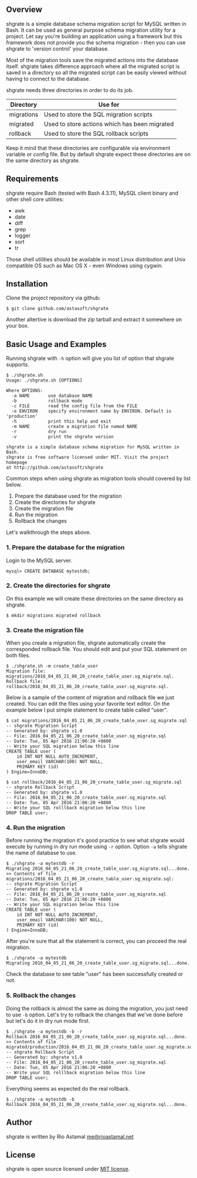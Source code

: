 ﻿## Overview

shgrate is a simple database schema migration script for MySQL written in Bash.
It can be used as general purpose schema migration utility for a project. Let
say you're building an application using a framework but this framework does
not provide you the schema migration - then you can use shgrate to 'version
control' your database.

Most of the migration tools save the migrated actions into the database itself.
shgrate takes difference approach where all the migrated script is saved in
a directory so all the migrated script can be easily viewed without having
to connect to the database.

shgrate needs three directories in order to do its job. 

Directory | Use for
----------|--------
migrations | Used to store the SQL migration scripts
migrated | Used to store actions which has been migrated
rollback | Used to store the SQL rollback scripts

Keep it mind that these directories are configurable via environment variable or config file. But by default shgrate expect these directories are on the same directory as shgrate.

## Requirements

shgrate require Bash (tested with Bash 4.3.11), MySQL client binary and other shell core utilities:

* awk
* date
* diff
* grep
* logger
* sort
* tr

Those shell utilities should be available in most Linux distribution and Unix
compatible OS such as Mac OS X - even Windows using cygwin.

## Installation

Clone the project repository via github:

```
$ git clone github.com/astasoft/shgrate
```

Another altertive is download the zip tarball and extract it somewhere on your box.

## Basic Usage and Examples

Running shgrate with `-h` option will give you list of option that shgrate supports.

```
$ ./shgrate.sh
Usage: ./shgrate.sh [OPTIONS]

Where OPTIONS:
  -a NAME       use database NAME
  -b            rollback mode
  -c FILE       read the config file from the FILE
  -e ENVIRON    specify environment name by ENVIRON. Default is 'production'
  -h            print this help and exit
  -m NAME       create a migration file named NAME
  -r            dry run
  -v            print the shgrate version

shgrate is a simple database schema migration for MySQL written in Bash.
shgrate is free software licensed under MIT. Visit the project homepage
at http://github.com/astasoft/shgrate
```

Common steps when using shgrate as migration tools should covered by list below.

1. Prepare the database used for the migration
2. Create the directories for shgrate
3. Create the migration file
4. Run the migration
5. Rollback the changes

Let's walkthrough the steps above.

### 1. Prepare the database for the migration

Login to the MySQL server.

```
mysql> CREATE DATABASE mytestdb;
```

### 2. Create the directories for shgrate

On this example we will create these directories on the same directory as shgrate.

```
$ mkdir migrations migrated rollback
```

### 3. Create the migration file

When you create a migration file, shgrate automatically create the corresponded rollback file. You should edit and put your SQL statement on both files.

```
$ ./shgrate.sh -m create_table_user
Migration file: migrations/2016_04_05_21_06_20_create_table_user.sg_migrate.sql.
Rollback file: rollback/2016_04_05_21_06_20_create_table_user.sg_migrate.sql.
```

Below is a sample of the content of migration and rollback file we just created. You can edit the files using your favorite text editor. On the example below I put simple statement to create table called "user".

```
$ cat migrations/2016_04_05_21_06_20_create_table_user.sg_migrate.sql
-- shgrate Migration Script
-- Generated by: shgrate v1.0
-- File: 2016_04_05_21_06_20_create_table_user.sg_migrate.sql
-- Date: Tue, 05 Apr 2016 21:06:20 +0800
-- Write your SQL migration below this line
CREATE TABLE user (
    id INT NOT NULL AUTO_INCREMENT,
    user_email VARCHAR(100) NOT NULL,
    PRIMARY KEY (id)
) Engine=InnoDB;

$ cat rollback/2016_04_05_21_06_20_create_table_user.sg_migrate.sql
-- shgrate Rollback Script
-- Generated by: shgrate v1.0
-- File: 2016_04_05_21_06_20_create_table_user.sg_migrate.sql
-- Date: Tue, 05 Apr 2016 21:06:20 +0800
-- Write your SQL rolllback migration below this line
DROP TABLE user;
```

### 4. Run the migration

Before running the migration it's good practice to see what shgrate would execute by running in dry run mode using `-r` option. Option `-a` tells shgrate the name of database to use.

```
$ ./shgrate -a mytestdb -r
Migrating 2016_04_05_21_06_20_create_table_user.sg_migrate.sql...done.
>> Contents of file migrations/2016_04_05_21_06_20_create_table_user.sg_migrate.sql: 
-- shgrate Migration Script
-- Generated by: shgrate v1.0
-- File: 2016_04_05_21_06_20_create_table_user.sg_migrate.sql
-- Date: Tue, 05 Apr 2016 21:06:20 +0800
-- Write your SQL migration below this line
CREATE TABLE user (
    id INT NOT NULL AUTO_INCREMENT,
    user_email VARCHAR(100) NOT NULL,
    PRIMARY KEY (id)
) Engine=InnoDB;
```

After you're sure that all the statement is correct, you can proceed the real migration.

```
$ ./shgrate -a mytestdb
Migrating 2016_04_05_21_06_20_create_table_user.sg_migrate.sql...done.
```

Check the database to see table "user" has been successfully created or not.

### 5. Rollback the changes

Doing the rollback is almost the same as doing the migration, you just need to use `-b` option. Let's try to rollback the changes that we've done before but let's do it in dry run mode first.

```
$ ./shgrate -a mytestdb -b -r
Rollback 2016_04_05_21_06_20_create_table_user.sg_migrate.sql...done.
>> Contents of file migrated/production/2016_04_05_21_06_20_create_table_user.sg_migrate.sql: 
-- shgrate Rollback Script
-- Generated by: shgrate v1.0
-- File: 2016_04_05_21_06_20_create_table_user.sg_migrate.sql
-- Date: Tue, 05 Apr 2016 21:06:20 +0800
-- Write your SQL rolllback migration below this line
DROP TABLE user;
```

Everything seems as expected do the real rollback.

```
$ ./shgrate -a mytestdb -b
Rollback 2016_04_05_21_06_20_create_table_user.sg_migrate.sql...done.
```

## Author

shgrate is written by Rio Astamal <me@rioastamal.net>

## License

shgrate is open source licensed under [MIT license](http://opensource.org/licenses/MIT).
